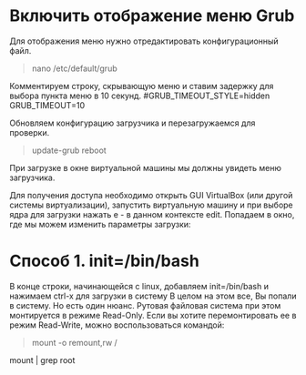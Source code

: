 # Включить отображение меню Grub

Для отображения меню нужно отредактировать конфигурационный файл.

>nano /etc/default/grub

Комментируем строку, скрывающую меню и ставим задержку для выбора пункта меню в 10 секунд.
#GRUB_TIMEOUT_STYLE=hidden
GRUB_TIMEOUT=10

Обновляем конфигурацию загрузчика и перезагружаемся для проверки.
>update-grub
>reboot

При загрузке в окне виртуальной машины мы должны увидеть меню загрузчика.

Для получения доступа необходимо открыть GUI VirtualBox (или другой системы виртуализации), запустить виртуальную машину и при выборе ядра для загрузки нажать e - в данном контексте edit. Попадаем в окно, где мы можем изменить параметры загрузки:

# Способ 1. init=/bin/bash

В конце строки, начинающейся с linux, добавляем init=/bin/bash и нажимаем сtrl-x для загрузки в систему
В целом на этом все, Вы попали в систему. Но есть один нюанс. Рутовая файловая
система при этом монтируется в режиме Read-Only. Если вы хотите перемонтировать ее в режим Read-Write, можно воспользоваться командой:

>mount -o remount,rw /

mount | grep root

